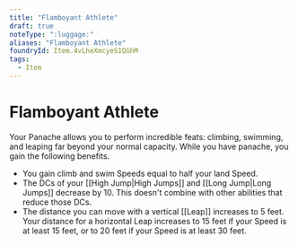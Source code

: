 ```yaml
---
title: "Flamboyant Athlete"
draft: true
noteType: ":luggage:"
aliases: "Flamboyant Athlete"
foundryId: Item.4vLheXmcyeS1QGhM
tags:
  - Item
---
```


# Flamboyant Athlete

Your Panache allows you to perform incredible feats: climbing, swimming, and leaping far beyond your normal capacity. While you have panache, you gain the following benefits.

*   You gain climb and swim Speeds equal to half your land Speed.
*   The DCs of your [[High Jump|High Jumps]] and [[Long Jump|Long Jumps]] decrease by 10. This doesn't combine with other abilities that reduce those DCs.
*   The distance you can move with a vertical [[Leap]] increases to 5 feet. Your distance for a horizontal Leap increases to 15 feet if your Speed is at least 15 feet, or to 20 feet if your Speed is at least 30 feet.

